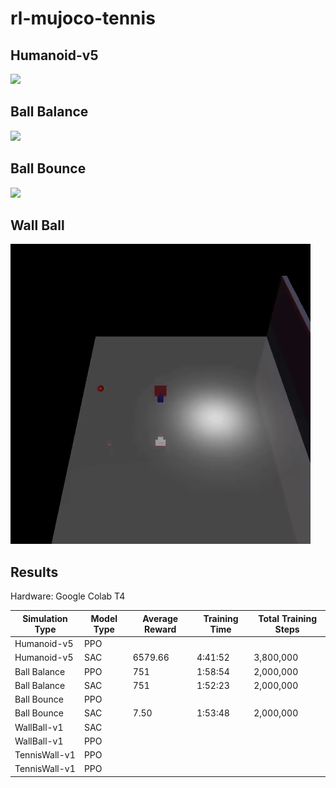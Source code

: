 # rl-mujoco-tennis

## Humanoid-v5
![](/Images/sac_humanoid.gif)

## Ball Balance
![](/Images/sac_ball_balance.gif)

## Ball Bounce
![](/Images/sac_ball_bounce.gif)

## Wall Ball
![](/Images/sac_wall_ball.gif)

## Results
Hardware: Google Colab T4

| Simulation Type | Model Type | Average Reward | Training Time | Total Training Steps |
|-----------------|------------|----------------|---------------|----------------------|
| Humanoid-v5     | PPO        |                |               |                      |
| Humanoid-v5     | SAC        | 6579.66        | 4:41:52       | 3,800,000            |
| Ball Balance    | PPO        | 751            | 1:58:54       | 2,000,000            |
| Ball Balance    | SAC        | 751            | 1:52:23       | 2,000,000            |
| Ball Bounce     | PPO        |                |               |                      |
| Ball Bounce     | SAC        | 7.50           | 1:53:48       | 2,000,000            |
| WallBall-v1     | SAC        |                |               |                      |
| WallBall-v1     | PPO        |                |               |                      |
| TennisWall-v1   | PPO        |                |               |                      |
| TennisWall-v1   | PPO        |                |               |                      |
